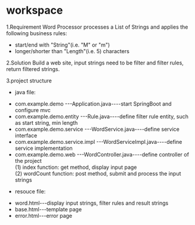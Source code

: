 # workspace
1.Requirement
Word Processor processes a List of Strings and applies the following business rules:
- start/end with "String"(i.e. "M" or "m")
- longer/shorter than "Length"(i.e. 5) characters

2.Solution
Build a web site, input strings need to be filter and filter rules, return filtered strings.

3.project structure
+ java file: 
- com.example.demo
  ---Application.java----start SpringBoot and configure mvc
- com.example.demo.entity
     ---Rule.java----define filter rule entity, such as start string, min length 
- com.example.demo.service
     ---WordService.java----define service interface
- com.example.demo.service.impl
     ---WordServiceImpl.java----define service implementation
- com.example.demo.web
     ---WordController.java----define controller of the project   
     (1) index function: get method, display input page  
     (2) wordCount function: post method, submit and process the input strings
+ resouce file:
- word.html---display input strings, filter rules and result strings
- base.html---template page
- error.html---error page
